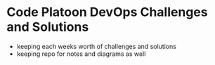 # Code Platoon DevOps Challenges and Solutions
- keeping each weeks worth of challenges and solutions
- keeping repo for notes and diagrams as well